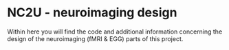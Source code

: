 # NC2U - neuroimaging design

Within here you will find the code and additional information concerning the design of the neuroimaging (fMRI & EGG) parts of this project.
